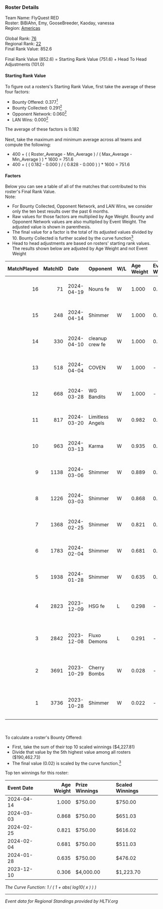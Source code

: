 ### Roster Details<br />
Team Name: FlyQuest RED<br />
Roster: BiBiAhn, Emy, GooseBreeder, Kaoday, vanessa<br />
Region: [Americas]( ../standings_americas.md)<br />
<br />
Global Rank: [76](../standings_global.md)<br />
Regional Rank: [22]( ../standings_americas.md)<br />
Final Rank Value:  852.6<br />
<br />
Final Rank Value (852.6) = Starting Rank Value (751.6) + Head To Head Adjustments (101.0)<br />

#### Starting Rank Value<br />
To figure out a rosters's Starting Rank Value, first take the average of these four factors:<br />
- Bounty Offered: 0.377[<sup>1</sup>](#table2)
- Bounty Collected: 0.291[<sup>2</sup>](#table1)
- Opponent Network: 0.060[<sup>2</sup>](#table1)
- LAN Wins: 0.000[<sup>2</sup>](#table1)

The average of these factors is 0.182<br />
<br />
Next, take the maximum and minimum average across all teams and compute the following:<br />
- 400 + ( ( Roster_Average - Min_Average ) / ( Max_Average - Min_Average ) ) * 1600 = 751.6
- 400 + ( ( 0.182 - 0.000 ) / ( 0.828 - 0.000 ) ) * 1600 = 751.6


#### Factors<br />
Below you can see a table of all of the matches that contributed to this roster's Final Rank Value.<br />
Note:<br />

- For Bounty Collected, Opponent Network, and LAN Wins, we consider only the ten best results over the past 6 months.
- Raw values for those factors are multiplied by Age Weight. Bounty and Opponent Network values are also multiplied by Event Weight. The adjusted value is shown in parenthesis.
- The final value for a factor is the total of its adjusted values divided by 10. Bounty Collected is further scaled by the curve function[<sup>3</sup>](#curveFunction)
- Head to head adjustments are based on rosters' starting rank values. The results shown below are adjusted by Age Weight and not Event Weight
<span id="table1"></span><br />


| MatchPlayed | MatchID | Date       | Opponent         | W/L | Age Weight | Event Weight | Bounty Collected | Opponent Network | LAN Wins  | H2H Adjustment | Participating Roster                           |
| -: | -: | :- | :- | :- | :- | :- | :- | :- | :- | -: | :- |
|          16 |      71 | 2024-04-19 | Nouns fe         | W   | 1.000      | 0.322        | 0.007 (0.002)    | 0.134 (0.043)    | 0 (0.000) |           8.22 | BiBiAhn, Emy, GooseBreeder, Kaoday, vanessa    |
|          15 |     248 | 2024-04-14 | Shimmer          | W   | 1.000      | 0.250        | 0.020 (0.005)    | 0.316 (0.079)    | 0 (0.000) |          11.45 | BiBiAhn, Emy, GooseBreeder, Kaoday, vanessa    |
|          14 |     330 | 2024-04-10 | cleanup crew fe  | W   | 1.000      | 0.322        | 0.006 (0.002)    | 0.089 (0.029)    | 0 (0.000) |           7.76 | BiBiAhn, Emy, GooseBreeder, Kaoday, vanessa    |
|          13 |     518 | 2024-04-04 | COVEN            | W   | 1.000      | -            | -                | -                | 0 (0.000) |           4.47 | BiBiAhn, Emy, GooseBreeder, Kaoday, vanessa    |
|          12 |     668 | 2024-03-28 | WG Bandits       | W   | 1.000      | -            | -                | -                | 0 (0.000) |           7.89 | BiBiAhn, Emy, GooseBreeder, Kaoday, vanessa    |
|          11 |     817 | 2024-03-20 | Limitless Angels | W   | 0.982      | 0.322        | 0.010 (0.003)    | 0.180 (0.057)    | 0 (0.000) |          10.87 | BiBiAhn, Emy, GooseBreeder, Kaoday, vanessa    |
|          10 |     963 | 2024-03-13 | Karma            | W   | 0.935      | 0.322        | 0.009 (0.003)    | 0.229 (0.069)    | 0 (0.000) |          10.52 | BiBiAhn, Emy, GooseBreeder, Kaoday, vanessa    |
|           9 |    1138 | 2024-03-06 | Shimmer          | W   | 0.889      | 0.322        | 0.020 (0.006)    | 0.316 (0.091)    | 0 (0.000) |           9.81 | BiBiAhn, Emy, GooseBreeder, Kaoday, vanessa    |
|           8 |    1226 | 2024-03-03 | Shimmer          | W   | 0.868      | 0.250        | 0.020 (0.004)    | 0.316 (0.069)    | 0 (0.000) |          10.29 | BiBiAhn, Emy, GooseBreeder, Kaoday, vanessa    |
|           7 |    1368 | 2024-02-25 | Shimmer          | W   | 0.821      | 0.250        | 0.020 (0.004)    | 0.316 (0.065)    | 0 (0.000) |          10.47 | BiBiAhn, Emy, GooseBreeder, Kaoday, vanessa    |
|           6 |    1783 | 2024-02-04 | Shimmer          | W   | 0.681      | 0.250        | 0.020 (0.003)    | 0.316 (0.054)    | -         |           9.30 | BiBiAhn, Emy, GooseBreeder, Kaoday, vanessa    |
|           5 |    1938 | 2024-01-28 | Shimmer          | W   | 0.635      | 0.250        | 0.020 (0.003)    | 0.316 (0.050)    | -         |           9.19 | BiBiAhn, Emy, GooseBreeder, Kaoday, vanessa    |
|           4 |    2823 | 2023-12-09 | HSG fe           | L   | 0.298      | -            | -                | -                | -         |          -5.45 | BiBiAhn, GooseBreeder, Kaoday, madss, uhKelsie |
|           3 |    2842 | 2023-12-08 | Fluxo Demons     | L   | 0.291      | -            | -                | -                | -         |          -4.28 | BiBiAhn, GooseBreeder, Kaoday, madss, uhKelsie |
|           2 |    3691 | 2023-10-29 | Cherry Bombs     | W   | 0.028      | -            | -                | -                | -         |           0.17 | BiBiAhn, GooseBreeder, Kaoday, madss, uhKelsie |
|           1 |    3736 | 2023-10-28 | Shimmer          | W   | 0.022      | -            | -                | -                | -         |           0.31 | BiBiAhn, GooseBreeder, Kaoday, madss, uhKelsie |

<br />
<span id="table2"></span><br />
To calculate a roster's Bounty Offered:<br />

- First, take the sum of their top 10 scaled winnings ($4,227.81)
- Divide that value by the 5th highest value among all rosters ($190,462.73)
- The final value (0.02) is scaled by the curve function.[<sup>3</sup>](#curveFunction)

Top ten winnings for this roster:<br />

| Event Date | Age Weight | Prize Winnings | Scaled Winnings |
| :- | -: | :- | :- |
| 2024-04-14 |      1.000 | $750.00        | $750.00         |
| 2024-03-03 |      0.868 | $750.00        | $651.03         |
| 2024-02-25 |      0.821 | $750.00        | $616.02         |
| 2024-02-04 |      0.681 | $750.00        | $511.03         |
| 2024-01-28 |      0.635 | $750.00        | $476.02         |
| 2023-12-10 |      0.306 | $4,000.00      | $1,223.70       |


<span id="curveFunction"></span>_The Curve Function: 1 / ( 1 + abs( log10( x ) ) )_<br />

---
_Event data for Regional Standings provided by HLTV.org_<br />
